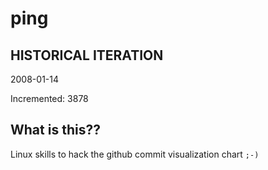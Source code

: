 # ping

## HISTORICAL ITERATION
2008-01-14

Incremented: 3878

## What is this?? 
Linux skills to hack the github commit visualization chart `;-)`
